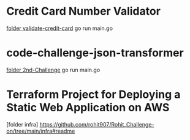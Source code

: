 # Credit Card Number Validator

[folder validate-credit-card](https://github.com/rohit907/Rohit_Challenge-on/tree/main/2nd-Challenge#readme)
go run main.go


# code-challenge-json-transformer

[folder 2nd-Challenge](https://github.com/rohit907/Rohit_Challenge-on/blob/main/2nd-Challenge/README.md)
go run main.go


# Terraform Project for Deploying a Static Web Application on AWS

[folder infra]
https://github.com/rohit907/Rohit_Challenge-on/tree/main/infra#readme
